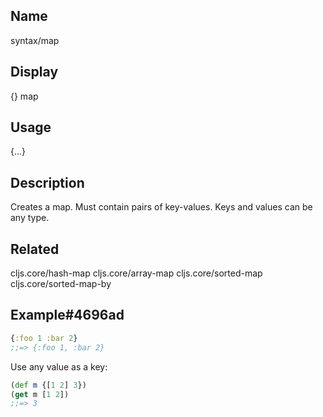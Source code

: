 ## Name
syntax/map

## Display
{} map

## Usage
{...}

## Description

Creates a map.  Must contain pairs of key-values.  Keys and values can be any type.

## Related
cljs.core/hash-map
cljs.core/array-map
cljs.core/sorted-map
cljs.core/sorted-map-by

## Example#4696ad

```clj
{:foo 1 :bar 2}
;;=> {:foo 1, :bar 2}
```

Use any value as a key:

```clj
(def m {[1 2] 3})
(get m [1 2])
;;=> 3
```
